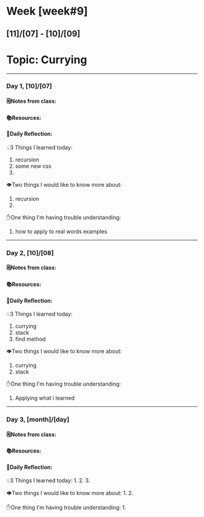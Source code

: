 # Week [week#9]
## [11]/[07] - [10]/[09]

# Topic: Currying

___

### Day 1, [10]/[07]

#### 🗒️Notes from class:

#### 📚Resources:


#### 💭Daily Reflection:

💡3 Things I learned today:
1. recursion
2. some new css 
3. 

👁️Two things I would like to know more about:
1. recursion    
2. 

✋One thing I'm having trouble understanding:
1. how to apply to real words examples


___

### Day 2, [10]/[08] 

#### 🗒️Notes from class:

#### 📚Resources:


#### 💭Daily Reflection:

💡3 Things I learned today:
1. currying
2. stack
3. find method

👁️Two things I would like to know more about:
1. currying
2. stack

✋One thing I'm having trouble understanding:
1. Applying what i learned 

___

### Day 3, [month]/[day]
#### 🗒️Notes from class: 

#### 📚Resources:


#### 💭Daily Reflection:

💡3 Things I learned today:
1. 
2. 
3. 

👁️Two things I would like to know more about:
1. 
2. 

✋One thing I'm having trouble understanding:
1. 
 

